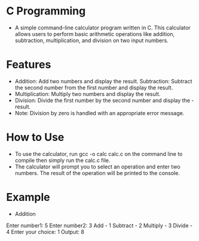# C Programming
- A simple command-line calculator program written in C. This calculator allows users to perform basic arithmetic operations like addition, subtraction, multiplication, and division on two input numbers.

# Features
- Addition: Add two numbers and display the result.
Subtraction: Subtract the second number from the first number and display the result.
- Multiplication: Multiply two numbers and display the result.
- Division: Divide the first number by the second number and display the - result.
- Note: Division by zero is handled with an appropriate error message.

# How to Use

-  To use the calculator, run gcc -o calc calc.c on the command line to compile then simply run the calc.c file.
- The calculator will prompt you to select an operation and enter two numbers. The result of the operation will be printed to the console.

# Example

- Addition

Enter number1: 5
Enter number2: 3
Add - 1
Subtract - 2
Multiply - 3
Divide - 4
Enter your choice: 1
Output: 8

